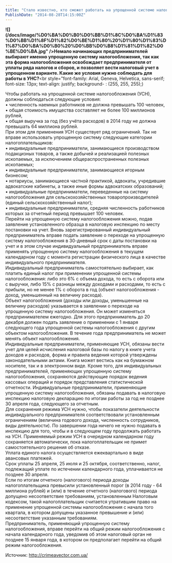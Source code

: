 ```yaml
---
title: "Стало известно, кто сможет работать на упрощенной системе налогообложения" 
PublishDate: "2014-08-28T14:15:00Z" 
--- 
```

 <b>![](/docs/image/%D0%BA%D0%B0%D0%BB%D1%8C%D0%BA%D1%83%D0%BB%D1%8F%D1%82%D0%BE%D1%80%20%D1%80%D1%83%D1%87%D0%BA%D0%B0%20%D0%BB%D0%B8%D1%81%D1%82%D0%BE%D0%BA.jpg" />Немало начинающих предпринимателей выбирают именно упрощенную систему налогообложения, так как эта форма налогообложения освобождает предпринимателя от уплаты ряда налогов и сборов, и позволяет вести налоговый учет в упрощенном варианте. Какие же условия нужно соблюдать для работы в УНС?</b><br style="font-family: Arial, Geneva, Helvetica, sans-serif; font-size: 13px; text-align: justify; background- :  (255, 255, 255);)


Чтобы работать на упрощенной системе налогообложения (УСН), должны соблюдаться следующие условия:<br style="font-family: Arial, Geneva, Helvetica, sans-serif; font-size: 13px; text-align: justify; background- :  (255, 255, 255);" />
&bull;	численность наемных работников не должна превышать 100 человек,<br style="font-family: Arial, Geneva, Helvetica, sans-serif; font-size: 13px; text-align: justify; background- :  (255, 255, 255);" />
&bull;	общая стоимость имущества составляет не более 100 миллионов рублей, <br style="font-family: Arial, Geneva, Helvetica, sans-serif; font-size: 13px; text-align: justify; background- :  (255, 255, 255);" />
&bull;	общая выручка за год (без учёта расходов) в 2014 году не должна превышать 64 миллиона рублей. <br style="font-family: Arial, Geneva, Helvetica, sans-serif; font-size: 13px; text-align: justify; background- :  (255, 255, 255);" />
При этом для применения УСН существует ряд ограничений. Так не вправе использовать упрощенную систему следующие категории налогоплательщиков: <br style="font-family: Arial, Geneva, Helvetica, sans-serif; font-size: 13px; text-align: justify; background- :  (255, 255, 255);" />
&bull;	индивидуальные предприниматели, занимающиеся производством подакцизных товаров, а также добычей и реализацией полезных ископаемых, за исключением общераспространенных полезных ископаемых;<br style="font-family: Arial, Geneva, Helvetica, sans-serif; font-size: 13px; text-align: justify; background- :  (255, 255, 255);" />
&bull;	индивидуальные предприниматели, занимающиеся игорным бизнесом;<br style="font-family: Arial, Geneva, Helvetica, sans-serif; font-size: 13px; text-align: justify; background- :  (255, 255, 255);" />
&bull;	нотариусы, занимающиеся частной практикой, адвокаты, учредившие адвокатские кабинеты, а также иные формы адвокатских образований;<br style="font-family: Arial, Geneva, Helvetica, sans-serif; font-size: 13px; text-align: justify; background- :  (255, 255, 255);" />
&bull;	индивидуальные предприниматели, переведенные на систему налогообложения для сельскохозяйственных товаропроизводителей (единый сельскохозяйственный налог);<br style="font-family: Arial, Geneva, Helvetica, sans-serif; font-size: 13px; text-align: justify; background- :  (255, 255, 255);" />
&bull;	индивидуальные предприниматели, средняя численность работников которых за отчетный период превышает 100 человек.<br style="font-family: Arial, Geneva, Helvetica, sans-serif; font-size: 13px; text-align: justify; background- :  (255, 255, 255);" />
Перейти на упрощенную систему налогообложения можно, подав заявление установленного образца в налоговую инспекцию по месту постановки на учет. Вновь зарегистрированный индивидуальный предприниматель вправе подать заявление о переходе на упрощенную систему налогообложения в 30-дневный срок с даты постановки на учет и в этом случае индивидуальный предприниматель вправе применять упрощенную систему налогообложения в текущем календарном году с момента регистрации физического лица в качестве индивидуального предпринимателя. <br style="font-family: Arial, Geneva, Helvetica, sans-serif; font-size: 13px; text-align: justify; background- :  (255, 255, 255);" />
Индивидуальный предприниматель самостоятельно выбирает, как платить единый налог при применении упрощенной системы налогообложения: либо это 6% с объема дохода, то есть с оборота или с выручки, либо 15% с разницы между доходами и расходами, то есть с прибыли, но не менее 1% с оборота в год (объект налогообложения - доход, уменьшенный на величину расхода). <br style="font-family: Arial, Geneva, Helvetica, sans-serif; font-size: 13px; text-align: justify; background- :  (255, 255, 255);" />
Объект налогообложения (доходы или доходы, уменьшенные на величину расходов) указывается в заявлении о переходе на упрощенную систему налогообложения. Он может изменяться предпринимателем ежегодно. Для этого предприниматель до 20 декабря должен подать заявление о применении с 1 января следующего года упрощенной системы налогообложения с другим объектом налогообложения. В течение года предприниматель не может менять объект налогообложения. <br style="font-family: Arial, Geneva, Helvetica, sans-serif; font-size: 13px; text-align: justify; background- :  (255, 255, 255);" />
Индивидуальные предприниматели, применяющие УСН, обязаны вести учет для целей исчисления налоговой базы по налогу в книге учета доходов и расходов, форма и правила ведения которой утверждены законодательными актами. Книга может вестись как на бумажном носителе, так и в электронном виде. Кроме того, для индивидуальных предпринимателей, применяющих упрощенную систему налогообложения, сохраняются действующие порядок ведения кассовых операций и порядок представления статистической отчетности. Индивидуальные предприниматели, применяющие упрощенную систему налогообложения, обязаны подавать в налоговую инспекцию налоговую декларацию по итогам работы за год не позднее 30 апреля года, следующего за отчетным. <br style="font-family: Arial, Geneva, Helvetica, sans-serif; font-size: 13px; text-align: justify; background- :  (255, 255, 255);" />
Для сохранения режима УСН нужно, чтобы показатели деятельности индивидуального предпринимателя соответствовали установленным ограничениям (величина годового дохода, численность сотрудников, виды деятельности). По завершении года ничего не нужно подавать в инспекцию для того, чтобы и в следующем году продолжать работать на УСН. Применяемый режим УСН в очередном календарном году сохраняется автоматически, пока налогоплательщик не примет самостоятельного решения об отказе.<br style="font-family: Arial, Geneva, Helvetica, sans-serif; font-size: 13px; text-align: justify; background- :  (255, 255, 255);" />
Уплата единого налога осуществляется ежеквартально в виде авансовых платежей. <br style="font-family: Arial, Geneva, Helvetica, sans-serif; font-size: 13px; text-align: justify; background- :  (255, 255, 255);" />
Срок уплаты   25 апреля, 25 июля и 25 октября, соответственно, налог, подлежащий уплате по истечении календарного года, уплачивается не позднее 30 апреля.<br style="font-family: Arial, Geneva, Helvetica, sans-serif; font-size: 13px; text-align: justify; background- :  (255, 255, 255);" />
Если по итогам отчетного (налогового) периода доходы налогоплательщика превысили установленный порог (в 2014 году - 64 миллиона рублей) и (или) в течение отчетного (налогового) периода допущено несоответствие требованиям, установленным Налоговым кодексом, такой налогоплательщик считается утратившим право на применение упрощенной системы налогообложения с начала того квартала, в котором допущены указанное превышение и (или) несоответствие указанным требованиям.<br style="font-family: Arial, Geneva, Helvetica, sans-serif; font-size: 13px; text-align: justify; background- :  (255, 255, 255);" />
Предприниматель, применяющий упрощенную систему налогообложения, вправе перейти на общий режим налогообложения с начала календарного года, уведомив об этом налоговый орган не позднее 15 января года, в котором он предполагает перейти на общий режим налогообложения.






Источник: http://crimeavector.com.ua/